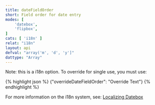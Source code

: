 ```yaml
---
title: dateFieldOrder
short: Field order for date entry
modes: [
	'datebox',
	'flipbox',
]
cats: [ 'i18n' ]
relat: "i18n"
layout: api
defval: "array('m', 'd', 'y']"
dattype: "Array"
---
```


Note: this is a i18n option.  To override for single use, you must use:

{% highlight json %}
{"overrideDateFieldOrder": "Override Text"}
{% endhighlight %}

For more information on the i18n system, see: [Localizing Datebox]({{site.basesite}}doc/3-2-locale/)


